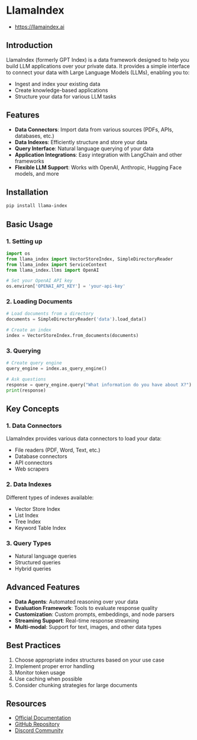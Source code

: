 # LlamaIndex
- https://llamaindex.ai

## Introduction
LlamaIndex (formerly GPT Index) is a data framework designed to help you build LLM applications over your private data. It provides a simple interface to connect your data with Large Language Models (LLMs), enabling you to:
- Ingest and index your existing data
- Create knowledge-based applications
- Structure your data for various LLM tasks

## Features
- **Data Connectors**: Import data from various sources (PDFs, APIs, databases, etc.)
- **Data Indexes**: Efficiently structure and store your data
- **Query Interface**: Natural language querying of your data
- **Application Integrations**: Easy integration with LangChain and other frameworks
- **Flexible LLM Support**: Works with OpenAI, Anthropic, Hugging Face models, and more

## Installation
```bash
pip install llama-index
```

## Basic Usage

### 1. Setting up
```python
import os
from llama_index import VectorStoreIndex, SimpleDirectoryReader
from llama_index import ServiceContext
from llama_index.llms import OpenAI

# Set your OpenAI API key
os.environ['OPENAI_API_KEY'] = 'your-api-key'
```

### 2. Loading Documents
```python
# Load documents from a directory
documents = SimpleDirectoryReader('data').load_data()

# Create an index
index = VectorStoreIndex.from_documents(documents)
```

### 3. Querying
```python
# Create query engine
query_engine = index.as_query_engine()

# Ask questions
response = query_engine.query("What information do you have about X?")
print(response)
```

## Key Concepts

### 1. Data Connectors
LlamaIndex provides various data connectors to load your data:
- File readers (PDF, Word, Text, etc.)
- Database connectors
- API connectors
- Web scrapers

### 2. Data Indexes
Different types of indexes available:
- Vector Store Index
- List Index
- Tree Index
- Keyword Table Index

### 3. Query Types
- Natural language queries
- Structured queries
- Hybrid queries

## Advanced Features
- **Data Agents**: Automated reasoning over your data
- **Evaluation Framework**: Tools to evaluate response quality
- **Customization**: Custom prompts, embeddings, and node parsers
- **Streaming Support**: Real-time response streaming
- **Multi-modal**: Support for text, images, and other data types

## Best Practices
1. Choose appropriate index structures based on your use case
2. Implement proper error handling
3. Monitor token usage
4. Use caching when possible
5. Consider chunking strategies for large documents

## Resources
- [Official Documentation](https://docs.llamaindex.ai/)
- [GitHub Repository](https://github.com/jerryjliu/llama_index)
- [Discord Community](https://discord.gg/dGcwcsnxhU)

